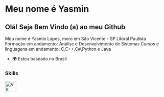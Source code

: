  Meu nome é Yasmin
=======================

Olá! Seja Bem Vindo (a) ao meu Github
-------------------------------------

Meu nome é Yasmin Lopes, moro em São Vicente - SP Litoral Paulista
Formação em andamento: Análise e Desenvolvimento de Sistemas 
Cursos e linguagens em andamento: C,C++,C#,Python e Java

* 🌍 Estou baseado no Brasil

### Skills

<p align="left">
<a href="https://code.visualstudio.com/" target="_blank" rel="noreferrer"><img src="https://raw.githubusercontent.com/danielcranney/readme-generator/main/public/icons/skills/visualstudiocode.svg" width="36" height="36" alt="VS Code" /></a>
</p>

